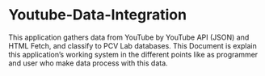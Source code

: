 Youtube-Data-Integration
========================

This application gathers data from YouTube by YouTube API (JSON) and HTML Fetch, and classify to PCV Lab databases. This Document is explain this application’s working system in the different points like as programmer and user who make data process with this data. 
